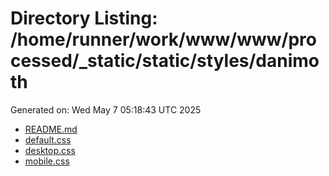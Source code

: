 # Directory Listing: /home/runner/work/www/www/processed/_static/static/styles/danimoth
Generated on: Wed May  7 05:18:43 UTC 2025

- [README.md](README.md)
- [default.css](default.css)
- [desktop.css](desktop.css)
- [mobile.css](mobile.css)
